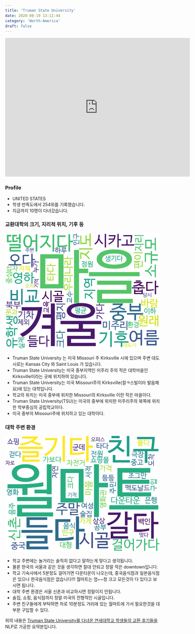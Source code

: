 ```yaml
---
title: 'Truman State University'
date: 2020-08-19 13:11:44
category: 'North-America'
draft: false
---
```


<iframe
width="600"
height="450"
frameborder="0" style="border:0"
src="https://www.google.com/maps/embed/v1/place?key=AIzaSyC9e1AME-pVmWC4hBpFdu5S4dKzyepa3HQ&q=Truman+State+University&center=40.1831629,-92.5809621&zoom=14" allowfullscreen>
</iframe>

### Profile

* UNITED STATES
* 학생 만족도에서 254위를 기록했습니다.
* 지금까지 10명이 다녀갔습니다. 

### 교환대학의 크기, 지리적 위치, 기후 등

![gen_info-WordCloud](../univ_wordclouds_okt/gen_info/US000182_gen_info_okt.png)

* Truman State University 는 미국 Missouri 주 Kirksville 시에 있으며 주변 대도시로는 Kansas City 와 Saint Louis 가 있습니다.
* Truman State University는 미국 중부지역인 미주리 주의 작은 대학마을인 Kirksville이라는 곳에 위치하여 있습니다.
* Truman State University는 미국 Missouri주의 Kirksville(컬ㅋ스빌이라 발음해요)에 있는 대학입니다.
* 학교의 위치는 미국 중부에 위치한 Missouri의 Kirksville 이란 작은 마을이다.
* Truman State University(TSU)는 미국의 중부에 위치한 미주리주의 북쪽에 위치한 학부중심의 공립학교이다.
* 미국 중부의 Missouri주에 위치하고 있는 대학이다.


### 대학 주변 환경

![env_info-WordCloud](../univ_wordclouds_okt/env_info/US000182_env_info_okt.png)

* 학교 주변에는 놀거리는 솔직히 없다고 말하는게 맞다고 생각됩니다.
* 물론 한국의 서울과 같은 것을 생각하면 절대 안되고 정말 작은 downtown입니다.
* 학교 기숙사에서 5분정도 걸어가면 다운타운이 나오는데, 중국음식점과 일본음식점은 있으나 한국음식점은 없습니다!!! 월마트는 엄~~청 크고 모든것이 다 있다고 보시면 됩니다.
* 대학 주변 환경은 서울 신촌과 비교하시면 정말이지 안됩니다.
* 술집, 쇼핑, 음식점까지 정말 미국의 전형적인 시골입니다.
* 주변 친구들에게 부탁하면 차로 10분정도 거리에 있는 월마트에 가서 필요한것을 대부분 구입할 수 있다.


위의 내용은 [Truman State University를 다녀온 연세대학교 학생들의 교환 후기들을](http://oia.yonsei.ac.kr/partner/expReport.asp?ucode=US000182&bgbn=A) NLP로 가공한 요약본입니다. 
